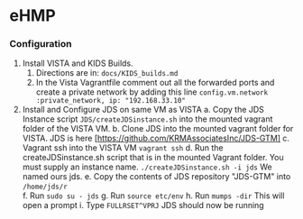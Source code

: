 # eHMP

### Configuration
1. Install VISTA and KIDS Builds. 
   1. Directions are in: `docs/KIDS_builds.md`
   2. In the Vista Vagrantfile comment out all the forwarded ports and create a private network by adding this line `config.vm.network :private_network, ip: "192.168.33.10"`
2. Install and Configure JDS on same VM as VISTA
   a. Copy the JDS Instance script `JDS/createJDSinstance.sh` into the mounted vagrant folder of the VISTA VM. 
   b. Clone JDS into the mounted vagrant folder for VISTA. JDS is here [https://github.com/KRMAssociatesInc/JDS-GTM]
   c. Vagrant ssh into the VISTA VM `vagrant ssh`
   d. Run the createJDSinstance.sh script that is in the mounted Vagrant folder. You must supply an instance name. `./createJDSinstance.sh -i jds` We named ours jds. 
   e. Copy the contents of JDS repository "JDS-GTM" into `/home/jds/r`    
   f. Run `sudo su - jds` 
   g. Run `source etc/env`
   h. Run `mumps -dir` This will open a prompt
   i. Type `FULLRSET^VPRJ` JDS should now be running



